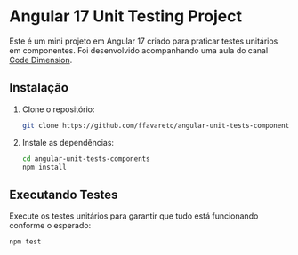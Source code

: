 # Angular 17 Unit Testing Project

Este é um mini projeto em Angular 17 criado para praticar testes unitários em componentes. Foi desenvolvido acompanhando uma aula do canal [Code Dimension](https://www.youtube.com/@code.dimension).

## Instalação

1. Clone o repositório:

    ```bash
    git clone https://github.com/ffavareto/angular-unit-tests-components
    ```

2. Instale as dependências:

    ```bash
    cd angular-unit-tests-components
    npm install
    ```

## Executando Testes

Execute os testes unitários para garantir que tudo está funcionando conforme o esperado:

```bash
npm test
